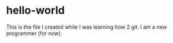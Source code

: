 hello-world
===========

This is the file I created while I was learning how 2 git. I am a new programmer (for now).

